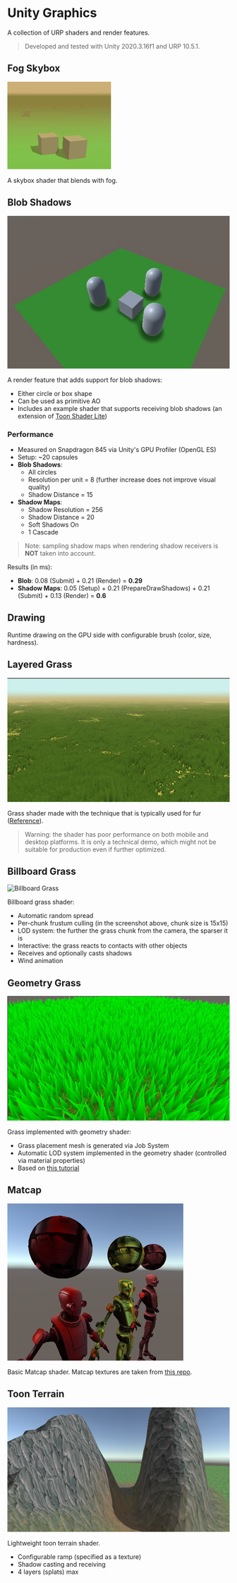 # Unity Graphics

A collection of URP shaders and render features.

> Developed and tested with Unity 2020.3.16f1 and URP 10.5.1.

## Fog Skybox

![Fog Skybox](Documentation/fog_skybox.jpg)

A skybox shader that blends with fog.

## Blob Shadows

![Blob Shadows](Documentation/blob_shadows.jpg)

A render feature that adds support for blob shadows:

- Either circle or box shape
- Can be used as primitive AO
- Includes an example shader that supports receiving blob shadows (an extension of [Toon Shader Lite](https://github.com/Delt06/urp-toon-shader#toon-shader-lite-capabilities))

### Performance
- Measured on Snapdragon 845 via Unity's GPU Profiler (OpenGL ES)
- Setup: ~20 capsules
- **Blob Shadows**: 
  - All circles 
  - Resolution per unit = 8 (further increase does not improve visual quality)
  - Shadow Distance = 15
- **Shadow Maps**:
  - Shadow Resolution = 256
  - Shadow Distance = 20
  - Soft Shadows On
  - 1 Cascade

> Note: sampling shadow maps when rendering shadow receivers is **NOT** taken into account. 

Results (in ms):
- **Blob**: 0.08 (Submit) + 0.21 (Render) = **0.29**
- **Shadow Maps**: 0.05 (Setup) + 0.21 (PrepareDrawShadows) + 0.21 (Submit) + 0.13 (Render) = **0.6**

## Drawing
Runtime drawing on the GPU side with configurable brush (color, size, hardness).

## Layered Grass

![Layered Grass](Documentation/layered_grass.jpg)

Grass shader made with the technique that is typically used for fur ([Reference](https://xbdev.net/directx3dx/specialX/Fur/index.php)).

> Warning: the shader has poor performance on both mobile and desktop platforms. It is only a technical demo, which might not be suitable for production even if further optimized.

## Billboard Grass

![Billboard Grass](Documentation/billboard_grass.gif)

Billboard grass shader:
- Automatic random spread
- Per-chunk frustum culling (in the screenshot above, chunk size is 15x15)
- LOD system: the further the grass chunk from the camera, the sparser it is
- Interactive: the grass reacts to contacts with other objects
- Receives and optionally casts shadows
- Wind animation

## Geometry Grass

![Geometry Grass](Documentation/geometry_grass.jpg)

Grass implemented with geometry shader:
- Grass placement mesh is generated via Job System
- Automatic LOD system implemented in the geometry shader (controlled via material properties) 
- Based on [this tutorial](https://roystan.net/articles/grass-shader.html)

## Matcap

![Matcap](Documentation/matcap.jpg)

Basic Matcap shader. Matcap textures are taken from [this repo](https://github.com/nidorx/matcaps).

## Toon Terrain

![Toon Terrain](Documentation/toon_terrain.jpg)

Lightweight toon terrain shader.

- Configurable ramp (specified as a texture)
- Shadow casting and receiving
- 4 layers (splats) max